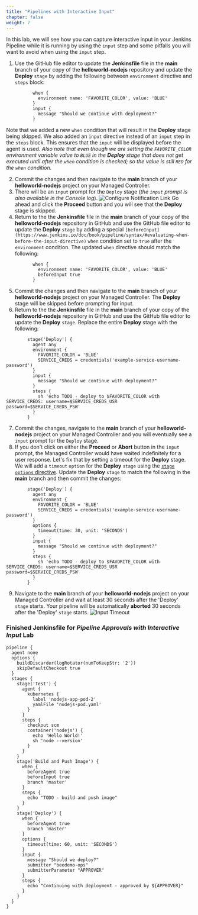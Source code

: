 ```yaml
---
title: "Pipelines with Interactive Input"
chapter: false
weight: 7
--- 
```


In this lab, we will see how you can capture interactive input in your Jenkins Pipeline while it is running by using the `input` step and some pitfalls you will want to avoid when using the `input` step.

1. Use the GitHub file editor to update the **Jenkinsfile** file in the **main** branch of your copy of the **helloworld-nodejs** repository and update the **Deploy** `stage` by adding the following between `environment` directive and `steps` block:

```
          when {
            environment name: 'FAVORITE_COLOR', value: 'BLUE'
          }
          input {
            message "Should we continue with deployment?"
          }
```

Note that we added a new `when` condition that will result in the **Deploy** stage being skipped. We also added an `input` directive instead of an `input` step in the `steps` block. This ensures that the `input` will be displayed before the agent is used. *Also note that even though we are setting the `FAVORITE_COLOR` environment variable value to `BLUE` in the **Deploy** stage that does not get executed until after the `when` condition is checked; so the value is still `RED` for the `when` condition.* 

2. Commit the changes and then navigate to the **main** branch of your **helloworld-nodejs** project on your Managed Controller.
3. There will be an `input` prompt for the `Deploy` stage (*the `input` prompt is also available in the Console log*). ![Configure Notification Link](input-prompt.png?width=50pc) Go ahead and click the **Proceed** button and you will see that the **Deploy** stage is skipped. 
4. Return to the the **Jenkinsfile** file in the **main** branch of your copy of the **helloworld-nodejs** repository in GitHub and use the GitHub file editor to update the **Deploy** `stage` by adding a special `[beforeInput](https://www.jenkins.io/doc/book/pipeline/syntax/#evaluating-when-before-the-input-directive)` `when` condition set to `true` after the `environment` condition. The updated `when` directive should match the following:
```
          when {
            environment name: 'FAVORITE_COLOR', value: 'BLUE'
            beforeInput true
          }
```

5. Commit the changes and then navigate to the **main** branch of your **helloworld-nodejs** project on your Managed Controller. The **Deploy** stage will be skipped before prompting for input.
6. Return to the the **Jenkinsfile** file in the **main** branch of your copy of the **helloworld-nodejs** repository in GitHub and use the GitHub file editor to update the **Deploy** `stage`. Replace the entire **Deploy** stage with the following:
```
        stage('Deploy') {
          agent any
          environment {
            FAVORITE_COLOR = 'BLUE'
            SERVICE_CREDS = credentials('example-service-username-password')
          }
          input {
            message "Should we continue with deployment?"
          }
          steps {
            sh 'echo TODO - deploy to $FAVORITE_COLOR with SERVICE_CREDS: username=$SERVICE_CREDS_USR password=$SERVICE_CREDS_PSW'
          }
        }
```

7. Commit the changes, navigate to the **main** branch of your **helloworld-nodejs** project on your Managed Controller and you will eventually see a `input` prompt for the `Deploy` stage.
8. If you don't click on either the **Proceed** or **Abort** button in the `input` prompt, the Managed Controller would have waited indefinitely for a user response. Let's fix that by setting a timeout for the **Deploy** stage. We will add a `timeout` `option` for the **Deploy** `stage` using the [`stage` `options` directive](https://jenkins.io/doc/book/pipeline/syntax/#stage-options). Update the **Deploy** `stage` to match the following in the **main** branch and then commit the changes:

```
        stage('Deploy') {
          agent any
          environment {
            FAVORITE_COLOR = 'BLUE'
            SERVICE_CREDS = credentials('example-service-username-password')
          }
          options {
            timeout(time: 30, unit: 'SECONDS') 
          }
          input {
            message "Should we continue with deployment?"
          }
          steps {
            sh 'echo TODO - deploy to $FAVORITE_COLOR with SERVICE_CREDS: username=$SERVICE_CREDS_USR password=$SERVICE_CREDS_PSW'
          }
        }
```

9. Navigate to the **main** branch of your **helloworld-nodejs** project on your Managed Controller and wait at least 30 seconds after the 'Deploy' `stage` starts. Your pipeline will be automatically **aborted** 30 seconds after the 'Deploy' `stage` starts. ![Input Timeout](input-timeout.png?width=50pc)

### Finished Jenkinsfile for *Pipeline Approvals with Interactive Input* Lab
```
pipeline {
  agent none
  options { 
    buildDiscarder(logRotator(numToKeepStr: '2'))
    skipDefaultCheckout true
  }
  stages {
    stage('Test') {
      agent {
        kubernetes {
          label 'nodejs-app-pod-2'
          yamlFile 'nodejs-pod.yaml'
        }
      }
      steps {
        checkout scm
        container('nodejs') {
          echo 'Hello World!'   
          sh 'node --version'
        }
      }
    }
    stage('Build and Push Image') {
      when {
        beforeAgent true
        beforeInput true
        branch 'master'
      }
      steps {
        echo "TODO - build and push image"
      }
    }
    stage('Deploy') {
      when {
        beforeAgent true
        branch 'master'
      }
      options {
        timeout(time: 60, unit: 'SECONDS') 
      }
      input {
        message "Should we deploy?"
        submitter "beedemo-ops"
        submitterParameter "APPROVER"
      }
      steps {
        echo "Continuing with deployment - approved by ${APPROVER}"
      }
    }
  }
}
```
